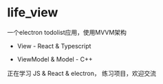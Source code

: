 <!--
 * @Author: Nana5aki
 * @Date: 2025-05-30 21:21:48
 * @LastEditors: Nana5aki
 * @LastEditTime: 2025-06-02 00:11:20
 * @FilePath: \life_view\README.md
-->
# life_view

一个electron todolist应用，使用MVVM架构

- View - React & Typescript

- ViewModel & Model - C++

正在学习 JS & React & electron， 练习项目，欢迎交流

```

